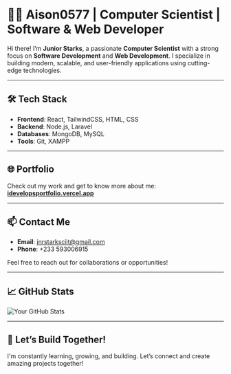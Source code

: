 # 👨‍💻 Aison0577 | Computer Scientist | Software & Web Developer  

Hi there! I’m **Junior Starks**, a passionate **Computer Scientist** with a strong focus on **Software Development** and **Web Development**. I specialize in building modern, scalable, and user-friendly applications using cutting-edge technologies.  

---

## 🛠 Tech Stack  
- **Frontend**: React, TailwindCSS, HTML, CSS  
- **Backend**: Node.js, Laravel  
- **Databases**: MongoDB, MySQL  
- **Tools**: Git, XAMPP  

---

## 🌐 Portfolio  
Check out my work and get to know more about me:  
[**idevelopsportfolio.vercel.app**](https://idevelopsportfolio.vercel.app)  

---

## 📫 Contact Me  
- **Email**: [jnrstarksciit@gmail.com](mailto:jnrstarksciit@gmail.com)  
- **Phone**: +233 593006915  

Feel free to reach out for collaborations or opportunities!  

---

## 📈 GitHub Stats  
![Your GitHub Stats](https://github-readme-stats.vercel.app/api?username=YourGitHubUsername&show_icons=true&theme=radical)  

---

## 🚀 Let’s Build Together!  
I'm constantly learning, growing, and building. Let’s connect and create amazing projects together!

